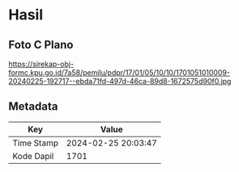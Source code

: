 # Hasil

## Foto C Plano

https://sirekap-obj-formc.kpu.go.id/7a58/pemilu/pdpr/17/01/05/10/10/1701051010009-20240225-192717--ebda71fd-497d-46ca-89d8-1672575d90f0.jpg


## Metadata

| Key        | Value               |
| ---------- | ------------------- |
| Time Stamp | 2024-02-25 20:03:47 |
| Kode Dapil | 1701                |



